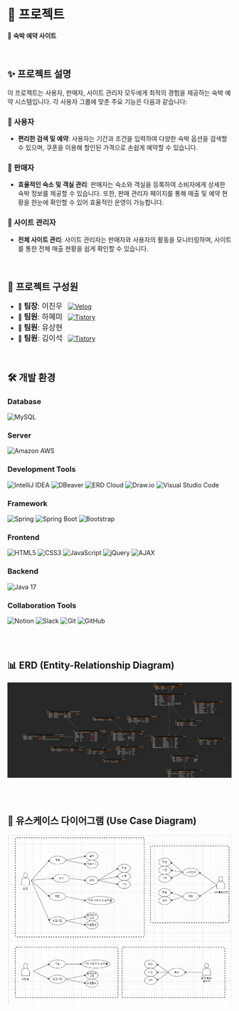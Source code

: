 # 🚀 프로젝트

🏨 **숙박 예약 사이트**

<br>

## ✨ 프로젝트 설명

이 프로젝트는 사용자, 판매자, 사이트 관리자 모두에게 최적의 경험을 제공하는 숙박 예약 시스템입니다. 각 사용자 그룹에 맞춘 주요 기능은 다음과 같습니다:

### 👤 사용자
- **편리한 검색 및 예약**: 사용자는 기간과 조건을 입력하여 다양한 숙박 옵션을 검색할 수 있으며, 쿠폰을 이용해 할인된 가격으로 손쉽게 예약할 수 있습니다.

### 🏨 판매자
- **효율적인 숙소 및 객실 관리**: 판매자는 숙소와 객실을 등록하여 소비자에게 상세한 숙박 정보를 제공할 수 있습니다. 또한, 판매 관리자 페이지를 통해 매출 및 예약 현황을 한눈에 확인할 수 있어 효율적인 운영이 가능합니다.

### 🔧 사이트 관리자
- **전체 사이트 관리**: 사이트 관리자는 판매자와 사용자의 활동을 모니터링하며, 사이트를 통한 전체 매출 현황을 쉽게 확인할 수 있습니다.


<br>

## 👥 프로젝트 구성원
- 👑 <span style="display: inline-flex; align-items: center; font-size:1.2em;">**팀장**: 이진우</span> <a href="https://velog.io/@dlwlsdn8022/posts"><img src="https://img.shields.io/badge/Velog-20C997?style=flat-square&logo=velog&logoColor=white" alt="Velog" style="margin-left: 8px;"></a>
- 👤 <span style="display: inline-flex; align-items: center; font-size:1.2em;">**팀원**: 하혜미</span> <a href="https://hmproject-1.tistory.com/"><img src="https://img.shields.io/badge/Tistory-000000?style=flat-square&logo=tistory&logoColor=white" alt="Tistory" style="margin-left: 8px;"></a>
- 👤 <span style="display: inline-flex; align-items: center; font-size:1.2em;">**팀원**: 유상현</span>
- 👤 <span style="display: inline-flex; align-items: center; font-size:1.2em;">**팀원**: 김이석</span> <a href="https://kim-jayden.tistory.com/"><img src="https://img.shields.io/badge/Tistory-000000?style=flat-square&logo=tistory&logoColor=white" alt="Tistory" style="margin-left: 8px;"></a>

<br>

## 🛠 개발 환경

### Database
![MySQL](https://img.shields.io/badge/MySQL-4479A1?style=for-the-badge&logo=mysql&logoColor=white)

### Server
![Amazon AWS](https://img.shields.io/badge/Amazon%20AWS-232F3E?style=for-the-badge&logo=amazon-aws&logoColor=white)

### Development Tools
![IntelliJ IDEA](https://img.shields.io/badge/IntelliJ%20IDEA-000000?style=for-the-badge&logo=intellij-idea&logoColor=white)
![DBeaver](https://img.shields.io/badge/DBeaver-372923?style=for-the-badge&logo=dbeaver&logoColor=white)
![ERD Cloud](https://img.shields.io/badge/ERD%20Cloud-005EFF?style=for-the-badge&logo=erddap&logoColor=white)
![Draw.io](https://img.shields.io/badge/diagrams.net-FF9900?style=for-the-badge&logo=diagrams.net&logoColor=white)  <!-- Draw.io는 현재 diagrams.net으로 알려져 있음 -->
![Visual Studio Code](https://img.shields.io/badge/Visual%20Studio%20Code-0078d7?style=for-the-badge&logo=visual%20studio%20code&logoColor=white)

### Framework
![Spring](https://img.shields.io/badge/Spring-6DB33F?style=for-the-badge&logo=spring&logoColor=white)
![Spring Boot](https://img.shields.io/badge/Spring%20Boot-6DB33F?style=for-the-badge&logo=spring-boot&logoColor=white)
![Bootstrap](https://img.shields.io/badge/Bootstrap-563D7C?style=for-the-badge&logo=bootstrap&logoColor=white)

### Frontend
![HTML5](https://img.shields.io/badge/HTML5-E34F26?style=for-the-badge&logo=html5&logoColor=white)
![CSS3](https://img.shields.io/badge/CSS3-1572B6?style=for-the-badge&logo=css3&logoColor=white)
![JavaScript](https://img.shields.io/badge/JavaScript-F7DF1E?style=for-the-badge&logo=javascript&logoColor=black)
![jQuery](https://img.shields.io/badge/jQuery-0769AD?style=for-the-badge&logo=jquery&logoColor=white)
![AJAX](https://img.shields.io/badge/AJAX-003545?style=for-the-badge&logo=ajax&logoColor=white)

### Backend
![Java 17](https://img.shields.io/badge/Java%2017-007396?style=for-the-badge&logo=java&logoColor=white)

### Collaboration Tools
![Notion](https://img.shields.io/badge/Notion-000000?style=for-the-badge&logo=notion&logoColor=white)
![Slack](https://img.shields.io/badge/Slack-4A154B?style=for-the-badge&logo=slack&logoColor=white)
![Git](https://img.shields.io/badge/Git-F05032?style=for-the-badge&logo=git&logoColor=white)
![GitHub](https://img.shields.io/badge/GitHub-181717?style=for-the-badge&logo=github&logoColor=white)


<br>
<br>

## 📊 ERD (Entity-Relationship Diagram)

![ERD](./Stay%20With%20Me_ERD.png)

<br>
<br>

## 🎯 유스케이스 다이어그램 (Use Case Diagram)

![Use Case Diagram](./Stay%20With%20Me_Usecase%20Diagram.png)





